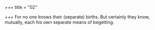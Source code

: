 +++
title = "02"

+++
For no one knows their (separate) births.
But certainly they know, mutually, each his own separate means of
begetting.